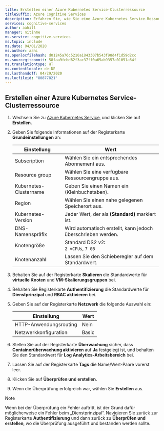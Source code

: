 ```yaml
---
title: Erstellen einer Azure Kubernetes Service-Clusterressource
titleSuffix: Azure Cognitive Services
description: Erfahren Sie, wie Sie eine Azure Kubernetes Service-Ressource (AKS) erstellen.
services: cognitive-services
author: aahill
manager: nitinme
ms.service: cognitive-services
ms.topic: include
ms.date: 04/01/2020
ms.author: aahi
ms.openlocfilehash: d01245a76c5210a1843307b543f98d4f1d59d2cc
ms.sourcegitcommit: 58faa9fcbd62f3ac37ff0a65ab9357a01051a64f
ms.translationtype: HT
ms.contentlocale: de-DE
ms.lasthandoff: 04/29/2020
ms.locfileid: "80877821"
---
```

## <a name="create-an-azure-kubernetes-service-cluster-resource"></a>Erstellen einer Azure Kubernetes Service-Clusterressource

1. Wechseln Sie zu [Azure Kubernetes Service](https://ms.portal.azure.com/#create/microsoft.aks), und klicken Sie auf **Erstellen**.

1. Geben Sie folgende Informationen auf der Registerkarte **Grundeinstellungen** an:

    |Einstellung|Wert|
    |--|--|
    |Subscription|Wählen Sie ein entsprechendes Abonnement aus.|
    |Resource group|Wählen Sie eine verfügbare Ressourcengruppe aus.|
    |Kubernetes-Clustername|Geben Sie einen Namen ein (Kleinbuchstaben).|
    |Region|Wählen Sie einen nahe gelegenen Speicherort aus.|
    |Kubernetes-Version|Jeder Wert, der als **(Standard)** markiert ist.|
    |DNS-Namenspräfix|Wird automatisch erstellt, kann jedoch überschrieben werden.|
    |Knotengröße|Standard DS2 v2:<br>`2 vCPUs`, `7 GB`|
    |Knotenanzahl|Lassen Sie den Schieberegler auf dem Standardwert.|

1. Behalten Sie auf der Registerkarte **Skalieren** die Standardwerte für **virtuelle Knoten** und **VM-Skalierungsgruppen** bei.
1. Behalten Sie Registerkarte **Authentifizierung** die Standardwerte für **Dienstprinzipal** und **RBAC aktivieren** bei.
1. Geben Sie auf der Registerkarte **Netzwerk** die folgende Auswahl ein:

    |Einstellung|Wert|
    |--|--|
    |HTTP-Anwendungsrouting|Nein|
    |Netzwerkkonfiguration|Basic|

1. Stellen Sie auf der Registerkarte **Überwachung** sicher, dass **Containerüberwachung aktivieren** auf **Ja** festgelegt ist, und behalten Sie den Standardwert für **Log Analytics-Arbeitsbereich** bei.
1. Lassen Sie auf der Registerkarte **Tags** die Name/Wert-Paare vorerst leer.
1. Klicken Sie auf **Überprüfen und erstellen**.
1. Wenn die Überprüfung erfolgreich war, wählen Sie **Erstellen** aus.

> [!NOTE]
> Wenn bei der Überprüfung ein Fehler auftritt, ist der Grund dafür möglicherweise ein Fehler beim „Dienstprinzipal“. Navigieren Sie zurück zur Registerkarte **Authentifizierung** und dann zurück zu **Überprüfen und erstellen**, wo die Überprüfung ausgeführt und bestanden werden sollte.
